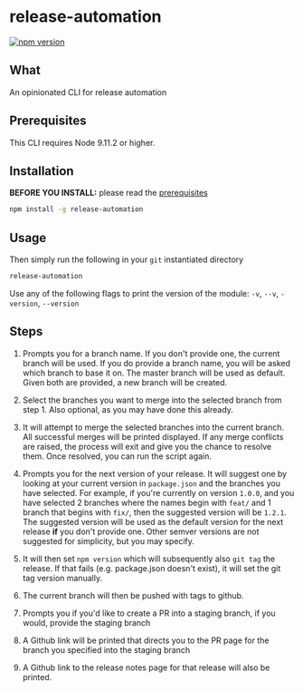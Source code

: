 # release-automation

[![npm version](https://badge.fury.io/js/release-automation.svg)](https://npmjs.org/package/release-automation 'View this project on npm')

## What

An opinionated CLI for release automation

## Prerequisites

This CLI requires Node 9.11.2 or higher.

## Installation

**BEFORE YOU INSTALL:** please read the [prerequisites](#prerequisites)

```bash
npm install -g release-automation
```

## Usage

Then simply run the following in your `git` instantiated directory

```bash
release-automation
```

Use any of the following flags to print the version of the module: `-v`, `--v`, `-version`, `--version` 

## Steps

1. Prompts you for a branch name. If you don't provide one, the current branch will be used.
   If you do provide a branch name, you will be asked which branch to base it on. The master branch
   will be used as default. Given both are provided, a new branch will be created.

2. Select the branches you want to merge into the selected branch from step 1. Also optional, as you may have done this already.

3. It will attempt to merge the selected branches into the current branch. All successful merges will be
   printed displayed. If any merge conflicts are raised, the process will exit and give you the
   chance to resolve them. Once resolved, you can run the script again.

4. Prompts you for the next version of your release. It will suggest one by looking at your current version
   in `package.json` and the branches you have selected. For example, if you're currently on version `1.0.0`, and you have selected 2 branches where the names begin with `feat/` and
   1 branch that begins with `fix/`, then the suggested version will be `1.2.1`.
   The suggested version will be used as the default version for the next release **if**
   you don't provide one. Other semver versions are not suggested for simplicity, but you may specify.

5. It will then set `npm version` which will subsequently also `git tag` the release. If that fails (e.g. package.json doesn't exist), it will set the git tag version manually.

6. The current branch will then be pushed with tags to github.

7. Prompts you if you'd like to create a PR into a staging branch, if you would, provide the staging branch

8. A Github link will be printed that directs you to the PR page for the branch you specified into the staging branch

9. A Github link to the release notes page for that release will also be printed.
